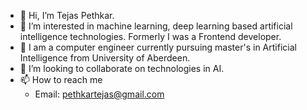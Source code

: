 - 👋 Hi, I’m Tejas Pethkar. 
- 👀 I’m interested in machine learning, deep learning based artificial intelligence technologies. Formerly I was a Frontend developer.
- 🌱 I am a computer engineer currently pursuing master's in Artificial Intelligence from University of Aberdeen.
- 💞️ I’m looking to collaborate on technologies in AI.
- 📫 How to reach me 
  - Email: pethkartejas@gmail.com

